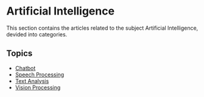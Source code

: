 # Artificial Intelligence

This section contains the articles related to the subject Artificial Intelligence, devided into categories.

## Topics

- [Chatbot](article-topics/Artificial-Intelligence-subtopics/chatbot.md)
- [Speech Processing](article-topics/Artificial-Intelligence-subtopics/speech-processing.md)
- [Text Analysis](article-topicsArtificial-Intelligence-subtopics//text-analysis.md)
- [Vision Processing](article-topics/Artificial-Intelligence-subtopics/vision-processing.md)
